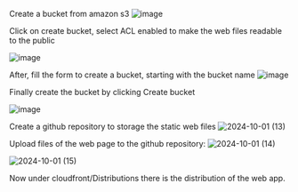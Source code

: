 Create a bucket from amazon s3
 ![image](https://github.com/user-attachments/assets/41dcf886-c090-4469-9005-103b66ee63ea)

Click on create bucket, select ACL enabled to make the web files readable to the public

 ![image](https://github.com/user-attachments/assets/69354b45-35f0-45d1-8daf-ba00319d5b81)

After, fill the form to create a bucket, starting with the bucket name
 ![image](https://github.com/user-attachments/assets/89b3fe85-0970-4ee7-8242-58940d8640e2)

 
Finally create the bucket by clicking Create bucket

 ![image](https://github.com/user-attachments/assets/a3ecf710-afda-4edc-a968-f9cd762e5e8d)



Create a github repository to storage the static web files
 ![2024-10-01 (13)](https://github.com/user-attachments/assets/4d165fbd-8deb-4ca6-a4b8-4af30cc053d6)



Upload files of the web page to the github repository:
![2024-10-01 (14)](https://github.com/user-attachments/assets/ae4d302b-5f81-4ba7-a86e-8ba0b52fa4bf)

 ![2024-10-01 (15)](https://github.com/user-attachments/assets/e8af70ca-cef3-4d6b-9199-f3159054dbfb)



 
Now under cloudfront/Distributions there is the distribution of the web app.

